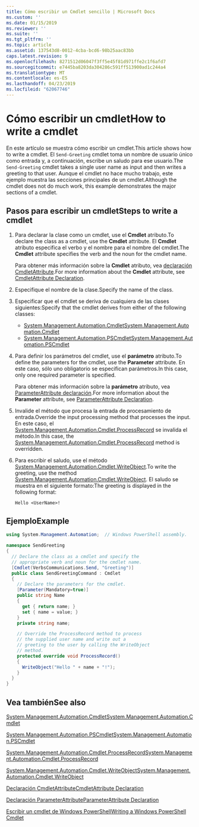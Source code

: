 ```yaml
---
title: Cómo escribir un Cmdlet sencillo | Microsoft Docs
ms.custom: ''
ms.date: 01/15/2019
ms.reviewer: ''
ms.suite: ''
ms.tgt_pltfrm: ''
ms.topic: article
ms.assetid: 137543d8-0012-4cba-bcd6-98b25aac83bb
caps.latest.revision: 9
ms.openlocfilehash: 8271512d06047f3ff5e45f81d971ffe2c1f6afd7
ms.sourcegitcommit: e7445ba8203da304286c591ff513900ad1c244a4
ms.translationtype: MT
ms.contentlocale: es-ES
ms.lasthandoff: 04/23/2019
ms.locfileid: "62067746"
---
```

# <a name="how-to-write-a-cmdlet"></a><span data-ttu-id="fff9d-102">Cómo escribir un cmdlet</span><span class="sxs-lookup"><span data-stu-id="fff9d-102">How to write a cmdlet</span></span>

<span data-ttu-id="fff9d-103">En este artículo se muestra cómo escribir un cmdlet.</span><span class="sxs-lookup"><span data-stu-id="fff9d-103">This article shows how to write a cmdlet.</span></span> <span data-ttu-id="fff9d-104">El `Send-Greeting` cmdlet toma un nombre de usuario único como entrada y, a continuación, escribe un saludo para ese usuario.</span><span class="sxs-lookup"><span data-stu-id="fff9d-104">The `Send-Greeting` cmdlet takes a single user name as input and then writes a greeting to that user.</span></span> <span data-ttu-id="fff9d-105">Aunque el cmdlet no hace mucho trabajo, este ejemplo muestra las secciones principales de un cmdlet.</span><span class="sxs-lookup"><span data-stu-id="fff9d-105">Although the cmdlet does not do much work, this example demonstrates the major sections of a cmdlet.</span></span>

## <a name="steps-to-write-a-cmdlet"></a><span data-ttu-id="fff9d-106">Pasos para escribir un cmdlet</span><span class="sxs-lookup"><span data-stu-id="fff9d-106">Steps to write a cmdlet</span></span>

1. <span data-ttu-id="fff9d-107">Para declarar la clase como un cmdlet, use el **Cmdlet** atributo.</span><span class="sxs-lookup"><span data-stu-id="fff9d-107">To declare the class as a cmdlet, use the **Cmdlet** attribute.</span></span> <span data-ttu-id="fff9d-108">El **Cmdlet** atributo especifica el verbo y el nombre para el nombre del cmdlet.</span><span class="sxs-lookup"><span data-stu-id="fff9d-108">The **Cmdlet** attribute specifies the verb and the noun for the cmdlet name.</span></span>

   <span data-ttu-id="fff9d-109">Para obtener más información sobre la **Cmdlet** atributo, vea [declaración CmdletAttribute](cmdlet-attribute-declaration.md).</span><span class="sxs-lookup"><span data-stu-id="fff9d-109">For more information about the **Cmdlet** attribute, see [CmdletAttribute Declaration](cmdlet-attribute-declaration.md).</span></span>

2. <span data-ttu-id="fff9d-110">Especifique el nombre de la clase.</span><span class="sxs-lookup"><span data-stu-id="fff9d-110">Specify the name of the class.</span></span>

3. <span data-ttu-id="fff9d-111">Especificar que el cmdlet se deriva de cualquiera de las clases siguientes:</span><span class="sxs-lookup"><span data-stu-id="fff9d-111">Specify that the cmdlet derives from either of the following classes:</span></span>

   * [<span data-ttu-id="fff9d-112">System.Management.Automation.Cmdlet</span><span class="sxs-lookup"><span data-stu-id="fff9d-112">System.Management.Automation.Cmdlet</span></span>](/dotnet/api/System.Management.Automation.Cmdlet)
   * [<span data-ttu-id="fff9d-113">System.Management.Automation.PSCmdlet</span><span class="sxs-lookup"><span data-stu-id="fff9d-113">System.Management.Automation.PSCmdlet</span></span>](/dotnet/api/System.Management.Automation.PSCmdlet)

4. <span data-ttu-id="fff9d-114">Para definir los parámetros del cmdlet, use el **parámetro** atributo.</span><span class="sxs-lookup"><span data-stu-id="fff9d-114">To define the parameters for the cmdlet, use the **Parameter** attribute.</span></span> <span data-ttu-id="fff9d-115">En este caso, sólo uno obligatorio se especifican parámetros.</span><span class="sxs-lookup"><span data-stu-id="fff9d-115">In this case, only one required parameter is specified.</span></span>

   <span data-ttu-id="fff9d-116">Para obtener más información sobre la **parámetro** atributo, vea [ParameterAttribute declaración](parameter-attribute-declaration.md).</span><span class="sxs-lookup"><span data-stu-id="fff9d-116">For more information about the **Parameter** attribute, see [ParameterAttribute Declaration](parameter-attribute-declaration.md).</span></span>

5. <span data-ttu-id="fff9d-117">Invalide el método que procesa la entrada de procesamiento de entrada.</span><span class="sxs-lookup"><span data-stu-id="fff9d-117">Override the input processing method that processes the input.</span></span> <span data-ttu-id="fff9d-118">En este caso, el [System.Management.Automation.Cmdlet.ProcessRecord](/dotnet/api/System.Management.Automation.Cmdlet.ProcessRecord) se invalida el método.</span><span class="sxs-lookup"><span data-stu-id="fff9d-118">In this case, the [System.Management.Automation.Cmdlet.ProcessRecord](/dotnet/api/System.Management.Automation.Cmdlet.ProcessRecord) method is overridden.</span></span>

6. <span data-ttu-id="fff9d-119">Para escribir el saludo, use el método [System.Management.Automation.Cmdlet.WriteObject](/dotnet/api/System.Management.Automation.Cmdlet.WriteObject).</span><span class="sxs-lookup"><span data-stu-id="fff9d-119">To write the greeting, use the method [System.Management.Automation.Cmdlet.WriteObject](/dotnet/api/System.Management.Automation.Cmdlet.WriteObject).</span></span>
   <span data-ttu-id="fff9d-120">El saludo se muestra en el siguiente formato:</span><span class="sxs-lookup"><span data-stu-id="fff9d-120">The greeting is displayed in the following format:</span></span>

   ```Output
   Hello <UserName>!
   ```

## <a name="example"></a><span data-ttu-id="fff9d-121">Ejemplo</span><span class="sxs-lookup"><span data-stu-id="fff9d-121">Example</span></span>

```csharp
using System.Management.Automation;  // Windows PowerShell assembly.

namespace SendGreeting
{
  // Declare the class as a cmdlet and specify the
  // appropriate verb and noun for the cmdlet name.
  [Cmdlet(VerbsCommunications.Send, "Greeting")]
  public class SendGreetingCommand : Cmdlet
  {
    // Declare the parameters for the cmdlet.
    [Parameter(Mandatory=true)]
    public string Name
    {
      get { return name; }
      set { name = value; }
    }
    private string name;

    // Override the ProcessRecord method to process
    // the supplied user name and write out a
    // greeting to the user by calling the WriteObject
    // method.
    protected override void ProcessRecord()
    {
      WriteObject("Hello " + name + "!");
    }
  }
}
```

## <a name="see-also"></a><span data-ttu-id="fff9d-122">Vea también</span><span class="sxs-lookup"><span data-stu-id="fff9d-122">See also</span></span>

[<span data-ttu-id="fff9d-123">System.Management.Automation.Cmdlet</span><span class="sxs-lookup"><span data-stu-id="fff9d-123">System.Management.Automation.Cmdlet</span></span>](/dotnet/api/System.Management.Automation.Cmdlet)

[<span data-ttu-id="fff9d-124">System.Management.Automation.PSCmdlet</span><span class="sxs-lookup"><span data-stu-id="fff9d-124">System.Management.Automation.PSCmdlet</span></span>](/dotnet/api/System.Management.Automation.PSCmdlet)

[<span data-ttu-id="fff9d-125">System.Management.Automation.Cmdlet.ProcessRecord</span><span class="sxs-lookup"><span data-stu-id="fff9d-125">System.Management.Automation.Cmdlet.ProcessRecord</span></span>](/dotnet/api/System.Management.Automation.Cmdlet.ProcessRecord)

[<span data-ttu-id="fff9d-126">System.Management.Automation.Cmdlet.WriteObject</span><span class="sxs-lookup"><span data-stu-id="fff9d-126">System.Management.Automation.Cmdlet.WriteObject</span></span>](/dotnet/api/System.Management.Automation.Cmdlet.WriteObject)

[<span data-ttu-id="fff9d-127">Declaración CmdletAttribute</span><span class="sxs-lookup"><span data-stu-id="fff9d-127">CmdletAttribute Declaration</span></span>](cmdlet-attribute-declaration.md)

[<span data-ttu-id="fff9d-128">Declaración ParameterAttribute</span><span class="sxs-lookup"><span data-stu-id="fff9d-128">ParameterAttribute Declaration</span></span>](parameter-attribute-declaration.md)

[<span data-ttu-id="fff9d-129">Escribir un cmdlet de Windows PowerShell</span><span class="sxs-lookup"><span data-stu-id="fff9d-129">Writing a Windows PowerShell Cmdlet</span></span>](writing-a-windows-powershell-cmdlet.md)